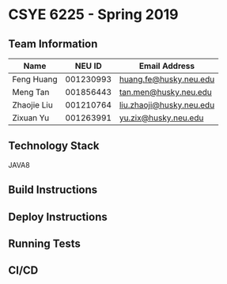 # CSYE 6225 - Spring 2019

## Team Information

| Name | NEU ID | Email Address |
| --- | --- | --- |
| Feng Huang | 001230993 | huang.fe@husky.neu.edu |
| Meng Tan | 001856443 | tan.men@husky.neu.edu |
| Zhaojie Liu | 001210764 | liu.zhaoji@husky.neu.edu |
| Zixuan Yu | 001263991 | yu.zix@husky.neu.edu |

## Technology Stack
JAVA8

## Build Instructions


## Deploy Instructions


## Running Tests


## CI/CD


